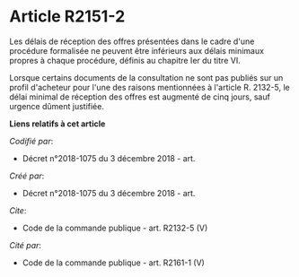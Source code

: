 # Article R2151-2

Les délais de réception des offres présentées dans le cadre d'une procédure formalisée ne peuvent être inférieurs aux délais
minimaux propres à chaque procédure, définis au chapitre Ier du titre VI. 

Lorsque certains documents de la consultation ne sont pas publiés sur un profil d'acheteur pour l'une des raisons mentionnées
à l'article R. 2132-5, le délai minimal de réception des offres est augmenté de cinq jours, sauf urgence dûment justifiée.

**Liens relatifs à cet article**

_Codifié par_:

  - Décret n°2018-1075 du 3 décembre 2018 - art.

_Créé par_:

  - Décret n°2018-1075 du 3 décembre 2018 - art.

_Cite_:

  - Code de la commande publique - art. R2132-5 (V)

_Cité par_:

  - Code de la commande publique - art. R2161-1 (V)
